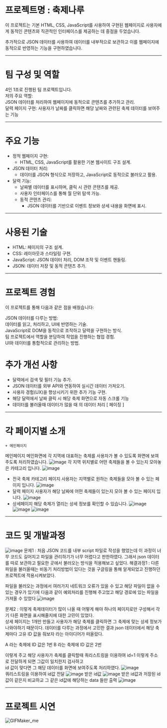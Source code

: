 # 프로젝트명 : 축제나루
이 프로젝트는 기본 HTML, CSS, JavaScript를 사용하여 구현된 웹페이지로
사용자에게 동적인 콘텐츠와 직관적인 인터페이스를 제공하는 데 중점을 두었습니다.

추가적으로 JSON 데이터를 사용하여 데이터를 내부적으로 보관하고 이를 웹페이지에 동적으로 반영하는 기능을 구현하였습니다.
* * *
# 팀 구성 및 역할
4인 1조로 진행된 팀 프로젝트입니다.<br/>
저의 주요 역할:<br/>
JSON 데이터를 처리하여 웹페이지에 동적으로 콘텐츠를 추가하고 관리.<br/>
달력 페이지 구현: 사용자가 날짜를 클릭하면 해당 날짜와 관련된 축제 데이터를 보여주는 기능<br/>
* * *
# 주요 기능
+ 정적 웹페이지 구현:<br/>
  + HTML, CSS, JavaScript를 활용한 기본 웹사이트 구조 설계.<br/>
+ JSON 데이터 처리:
  + 데이터를 JSON 형식으로 저장하고, JavaScript로 동적으로 불러오고 활용.<br/>
+ 달력 기능:
  + 날짜별 데이터를 표시하며, 클릭 시 관련 콘텐츠를 제공.<br/>
  + 사용자 인터페이스를 통해 월 단위 탐색 가능.<br/>
  + 동적 콘텐츠 관리:<br/>
    + JSON 데이터를 기반으로 이벤트 정보와 상세 내용을 화면에 표시.<br/>
* * *
# 사용된 기술
+ HTML: 페이지의 구조 설계.
+ CSS: 레이아웃과 스타일링 구현.
+ JavaScript: JSON 데이터 처리, DOM 조작 및 이벤트 핸들링.
+ JSON: 데이터 저장 및 동적 콘텐츠 추가.
* * *
# 프로젝트 경험
이 프로젝트를 통해 다음과 같은 점을 배웠습니다:

JSON 데이터를 다루는 방법:<br/>
데이터를 읽고, 처리하고, UI에 반영하는 기술. <br/>
JavaScript로 DOM을 동적으로 조작하고 달력을 구현하는 방식. <br/>
팀 프로젝트에서 역할을 분담하여 작업을 진행하는 협업 경험. <br/>
UI와 데이터를 통합적으로 관리하는 방법. <br/>

# 추가 개선 사항
+ 달력에서 검색 및 필터 기능 추가.
+ JSON 데이터를 외부 API와 연동하여 실시간 데이터 가져오기.
+ 사용자 경험(UX)을 향상시키기 위한 추가 기능 구현.
+ 해당 달력에서 날짜 클릭 시 해당 축제 화면으로 자동 스크롤 기능
+ 데이터를 불러올때 데이터가 많을 때 의 데이터 처리 [ 페이징 ]
* * *
# 각 페이지별 소개
    + 메인페이지
메인페이지 메인화면에 각 지역에 대표하는 축제를 사용자가 볼 수 있도록 화면에 보여주도록 처리하였습니다.
![image](https://github.com/user-attachments/assets/08be8b8b-283c-4634-b273-e1fb738e94e9)
각 지역 위치별로 어떤 축제들을 볼 수 있는지 모아놓은 카테고리 입니다.
![image](https://github.com/user-attachments/assets/7486c5b4-5574-4d33-9133-665ebca8e986)
+ 전국 축제 카테고리 페이지
사용자는 지역별로 원하는 축제들을 모아 볼 수 있는 페이지 입니다.
![image](https://github.com/user-attachments/assets/56a43d34-dd65-4d3f-bd59-7021c9db09b8)
+ 달력 페이지
사용자가 해당 날짜에 어떤 축제들이 있는지 모아 볼 수 있는 페이지 입니다.
![image](https://github.com/user-attachments/assets/d2f157b4-2cb6-4c1b-85bf-6f6527f1f9fc)
+ 상세페이지
  해당 축제가 열리는 상세 정보를 확인할 수 있습니다.
![image](https://github.com/user-attachments/assets/323687ce-ecac-456a-a27a-bebce69151a6)
![image](https://github.com/user-attachments/assets/c6851cac-c6fd-4453-8684-d4e137bc7a67)
![image](https://github.com/user-attachments/assets/7ff76def-d026-4987-89c6-6e21d6a9f9c5)
* * *
# 코드 및 개발과정
![image](https://github.com/user-attachments/assets/c9676839-51af-488d-baf0-811cce6432b6)
문제1 : 처음 JSON 코드를 내부 script 파일로 작성을 했었는데 이 과정이 너무 코드도 길어지고 파일을 관리하기가 너무 어렵다고 판한하였다. 그래서 json 데이터를 따로 보관하고 필요한 곳에서 불러오는 방식을 적용해보고 싶었다.
해결과정1 : 다른파일을 불러올때는 비동기 처리방법이 있다는 것을 구글링을 통해 알게되었고 진행하던 프로젝트에 적용시켜보았다.

파일을 불러오는 과정에서 여러가지 네트워크 오류가 있을 수 있고 해당 파일이 없을 수 있는 경우가 있기에 다음과 같이 예외처리를 진행해 주고었고 해당 경로에 있는 파일을 가져올 수 있었다
![image](https://github.com/user-attachments/assets/79d76f1c-b282-42cb-b9bd-9073931afb45)

문제2 : 이렇게 축제데이터가 많이 나올 때 어떻게 해야 하나의 페이지로만 구성해서 각기 다른 화면을 표시해줄지에 대한 고민이 있었다. <br/>
상세 페이지는 1개만 만들고 사용자가 해당 축제를 클릭하면 그 축제에 맞는 상세 정보가 나와야하기 때문이다.
데이터를 다루는 과정에서 고민한 결과 json 데이터에서 해당 축제마다 고유 ID 값을 줘보자 라는 아이디어가 떠올랐다.

A 라는 축제에 ID 값은 1번
B 라는 축제에 ID 값은 2번

이렇게 주고 해당 사용자가 축제를 클릭할때 쿼리스트링을 이용하여 id=1 이렇게 주소로 전달하게 되면 그값이 일치한지 검사하고<br>
id 값이 맞다면 그 해당 데이터를 화면에 보여주도록 처리하였다.
![image](https://github.com/user-attachments/assets/943fbcb3-9fd7-4b5f-b3ee-79d175add906) <br>
쿼리스트링을 이용하여 id값 전달
![image](https://github.com/user-attachments/assets/d3169fc3-9203-47b0-a007-b237fa652b69)
받은 id값
![image](https://github.com/user-attachments/assets/c5185b09-636b-4595-a568-bb08c124607b)
받은 id값과 저장된 id값이 같은지 비교하교 그 같은 id값에 해당하는 data 들만 출력
![image](https://github.com/user-attachments/assets/fcfdd1d1-b748-4f99-a0c0-50ab685de8db)
* * *
# 프로젝트 시연
![GIFMaker_me](https://github.com/user-attachments/assets/aeea678d-8a93-4b8b-a9d8-c94e06c87574)






